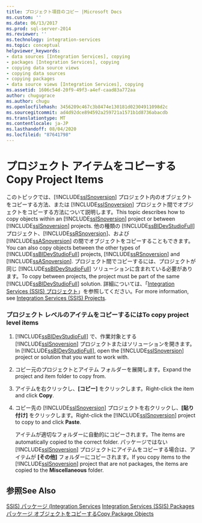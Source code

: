 ```yaml
---
title: プロジェクト項目のコピー |Microsoft Docs
ms.custom: ''
ms.date: 06/13/2017
ms.prod: sql-server-2014
ms.reviewer: ''
ms.technology: integration-services
ms.topic: conceptual
helpviewer_keywords:
- data sources [Integration Services], copying
- packages [Integration Services], copying
- copying data source views
- copying data sources
- copying packages
- data source views [Integration Services], copying
ms.assetid: 1606c54d-20f9-49f3-a4ef-caad83a772aa
author: chugugrace
ms.author: chugu
ms.openlocfilehash: 3456209c467c3b8474e130181d02304911098d2c
ms.sourcegitcommit: ad4d92dce894592a259721a1571b1d8736abacdb
ms.translationtype: MT
ms.contentlocale: ja-JP
ms.lasthandoff: 08/04/2020
ms.locfileid: "87641798"
---
```

# <a name="copy-project-items"></a><span data-ttu-id="eaf86-102">プロジェクト アイテムをコピーする</span><span class="sxs-lookup"><span data-stu-id="eaf86-102">Copy Project Items</span></span>
  <span data-ttu-id="eaf86-103">このトピックでは、[!INCLUDE[ssISnoversion](../includes/ssisnoversion-md.md)] プロジェクト内のオブジェクトをコピーする方法、または [!INCLUDE[ssISnoversion](../includes/ssisnoversion-md.md)] プロジェクト間でオブジェクトをコピーする方法について説明します。</span><span class="sxs-lookup"><span data-stu-id="eaf86-103">This topic describes how to copy objects within an [!INCLUDE[ssISnoversion](../includes/ssisnoversion-md.md)] project or between [!INCLUDE[ssISnoversion](../includes/ssisnoversion-md.md)] projects.</span></span> <span data-ttu-id="eaf86-104">他の種類の [!INCLUDE[ssBIDevStudioFull](../includes/ssbidevstudiofull-md.md)] プロジェクト、[!INCLUDE[ssRSnoversion](../includes/ssrsnoversion-md.md)]、および [!INCLUDE[ssASnoversion](../includes/ssasnoversion-md.md)] の間でオブジェクトをコピーすることもできます。</span><span class="sxs-lookup"><span data-stu-id="eaf86-104">You can also copy objects between the other types of [!INCLUDE[ssBIDevStudioFull](../includes/ssbidevstudiofull-md.md)] projects, [!INCLUDE[ssRSnoversion](../includes/ssrsnoversion-md.md)] and [!INCLUDE[ssASnoversion](../includes/ssasnoversion-md.md)].</span></span> <span data-ttu-id="eaf86-105">プロジェクト間でコピーするには、プロジェクトが同じ [!INCLUDE[ssBIDevStudioFull](../includes/ssbidevstudiofull-md.md)] ソリューションに含まれている必要があります。</span><span class="sxs-lookup"><span data-stu-id="eaf86-105">To copy between projects, the project must be part of the same [!INCLUDE[ssBIDevStudioFull](../includes/ssbidevstudiofull-md.md)] solution.</span></span> <span data-ttu-id="eaf86-106">詳細については、「[Integration Services (SSIS) プロジェクト](integration-services-ssis-projects-and-solutions.md)」を参照してください。</span><span class="sxs-lookup"><span data-stu-id="eaf86-106">For more information, see [Integration Services &#40;SSIS&#41; Projects](integration-services-ssis-projects-and-solutions.md).</span></span>  
  
### <a name="to-copy-project-level-items"></a><span data-ttu-id="eaf86-107">プロジェクト レベルのアイテムをコピーするには</span><span class="sxs-lookup"><span data-stu-id="eaf86-107">To copy project level items</span></span>  
  
1.  <span data-ttu-id="eaf86-108">[!INCLUDE[ssBIDevStudioFull](../includes/ssbidevstudiofull-md.md)] で、作業対象とする [!INCLUDE[ssISnoversion](../includes/ssisnoversion-md.md)] プロジェクトまたはソリューションを開きます。</span><span class="sxs-lookup"><span data-stu-id="eaf86-108">In [!INCLUDE[ssBIDevStudioFull](../includes/ssbidevstudiofull-md.md)], open the [!INCLUDE[ssISnoversion](../includes/ssisnoversion-md.md)] project or solution that you want to work with.</span></span>  
  
2.  <span data-ttu-id="eaf86-109">コピー元のプロジェクトとアイテム フォルダーを展開します。</span><span class="sxs-lookup"><span data-stu-id="eaf86-109">Expand the project and item folder to copy from.</span></span>  
  
3.  <span data-ttu-id="eaf86-110">アイテムを右クリックし、**[コピー]** をクリックします。</span><span class="sxs-lookup"><span data-stu-id="eaf86-110">Right-click the item and click **Copy**.</span></span>  
  
4.  <span data-ttu-id="eaf86-111">コピー先の [!INCLUDE[ssISnoversion](../includes/ssisnoversion-md.md)] プロジェクトを右クリックし、**[貼り付け]** をクリックします。</span><span class="sxs-lookup"><span data-stu-id="eaf86-111">Right-click the [!INCLUDE[ssISnoversion](../includes/ssisnoversion-md.md)] project to copy to and click **Paste**.</span></span>  
  
     <span data-ttu-id="eaf86-112">アイテムが適切なフォルダーに自動的にコピーされます。</span><span class="sxs-lookup"><span data-stu-id="eaf86-112">The items are automatically copied to the correct folder.</span></span> <span data-ttu-id="eaf86-113">パッケージではない [!INCLUDE[ssISnoversion](../includes/ssisnoversion-md.md)] プロジェクトにアイテムをコピーする場合は、アイテムが **[その他]** フォルダーにコピーされます。</span><span class="sxs-lookup"><span data-stu-id="eaf86-113">If you copy items to the [!INCLUDE[ssISnoversion](../includes/ssisnoversion-md.md)] project that are not packages, the items are copied to the **Miscellaneous** folder.</span></span>  
  
## <a name="see-also"></a><span data-ttu-id="eaf86-114">参照</span><span class="sxs-lookup"><span data-stu-id="eaf86-114">See Also</span></span>  
 <span data-ttu-id="eaf86-115">[SSIS&#41; パッケージ &#40;Integration Services](../../2014/integration-services/integration-services-ssis-packages.md) </span><span class="sxs-lookup"><span data-stu-id="eaf86-115">[Integration Services &#40;SSIS&#41; Packages](../../2014/integration-services/integration-services-ssis-packages.md) </span></span>  
 [<span data-ttu-id="eaf86-116">パッケージ オブジェクトをコピーする</span><span class="sxs-lookup"><span data-stu-id="eaf86-116">Copy Package Objects</span></span>](../../2014/integration-services/copy-package-objects.md)  
  
  
